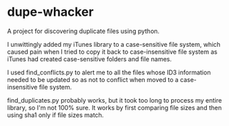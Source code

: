 # dupe-whacker

A project for discovering duplicate files using python.

I unwittingly added my iTunes library to a case-sensitive file system, 
which caused pain when I tried to copy it back to case-insensitive file
system as iTunes had created case-sensitive folders and file names.

I used find_conflicts.py to alert me to all the files whose ID3 information
needed to be updated so as not to conflict when moved to a case-insensitive
file system.

find_duplicates.py probably works, but it took too long to process my entire
library, so I'm not 100% sure.  It works by first comparing file sizes and 
then using sha1 only if file sizes match.
